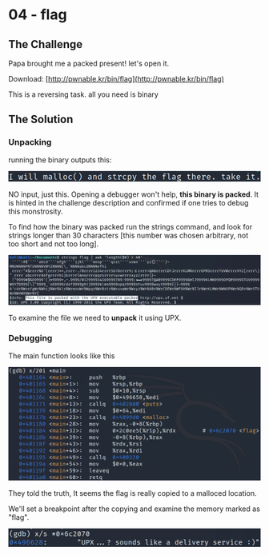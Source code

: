 # 04 - flag

## The Challenge

Papa brought me a packed present! let's open it.

Download: [http://pwnable.kr/bin/flag](http://pwnable.kr/bin/flag)

This is a reversing task. all you need is binary

## The Solution

### Unpacking

running the binary outputs this:

![](../.gitbook/assets/image%20%2818%29.png)

NO input, just this. Opening a debugger won't help, **this binary is packed**. It is hinted in the challenge description and confirmed if one tries to debug this monstrosity.

To find how the binary was packed run the strings command, and look for strings longer than 30 characters \[this number was chosen arbitrary, not too short and not too long\].

![](../.gitbook/assets/image%20%2820%29.png)

To examine the file we need to **unpack** it using UPX.

### Debugging

The main function looks like this

![](../.gitbook/assets/image%20%2819%29.png)

They told the truth, It seems the flag is really copied to a malloced location.

We'll set a breakpoint after the copying and examine the memory marked as "flag".

![](../.gitbook/assets/image%20%2821%29.png)



